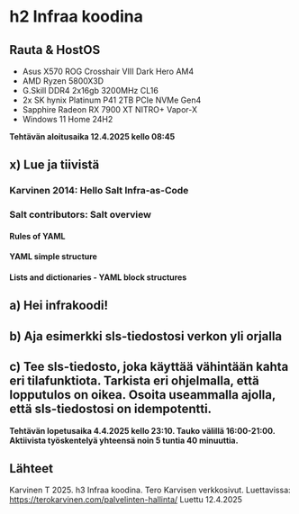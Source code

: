 # h2 Infraa koodina

## Rauta & HostOS

- Asus X570 ROG Crosshair VIII Dark Hero AM4
- AMD Ryzen 5800X3D
- G.Skill DDR4 2x16gb 3200MHz CL16
- 2x SK hynix Platinum P41 2TB PCIe NVMe Gen4
- Sapphire Radeon RX 7900 XT NITRO+ Vapor-X
- Windows 11 Home 24H2

**Tehtävän aloitusaika 12.4.2025 kello 08:45**

## x) Lue ja tiivistä

### Karvinen 2014: Hello Salt Infra-as-Code

### Salt contributors: Salt overview

#### Rules of YAML

#### YAML simple structure

#### Lists and dictionaries - YAML block structures

## a) Hei infrakoodi!

## b) Aja esimerkki sls-tiedostosi verkon yli orjalla

## c) Tee sls-tiedosto, joka käyttää vähintään kahta eri tilafunktiota. Tarkista eri ohjelmalla, että lopputulos on oikea. Osoita useammalla ajolla, että sls-tiedostosi on idempotentti.


**Tehtävän lopetusaika 4.4.2025 kello 23:10. Tauko välillä 16:00-21:00. Aktiivista työskentelyä yhteensä noin 5 tuntia 40 minuuttia.**

## Lähteet
Karvinen T 2025. h3 Infraa koodina. Tero Karvisen verkkosivut. Luettavissa: https://terokarvinen.com/palvelinten-hallinta/ Luettu 12.4.2025
